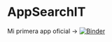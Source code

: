 # AppSearchIT
Mi primera app oficial → [![Binder](https://mybinder.org/badge_logo.svg)](https://mybinder.org/v2/gh/junior19a2000/AppSearchIT.git/HEAD?urlpath=%2Fvoila%2Frender%2FSearchIT.ipynb)
